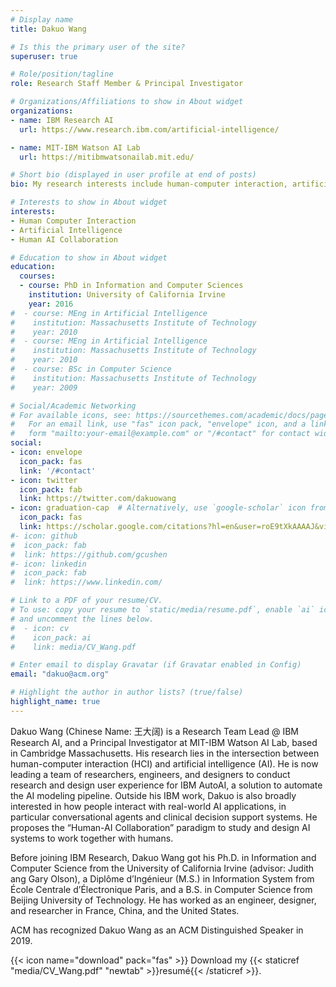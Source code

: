 ```yaml
---
# Display name
title: Dakuo Wang

# Is this the primary user of the site?
superuser: true

# Role/position/tagline
role: Research Staff Member & Principal Investigator

# Organizations/Affiliations to show in About widget
organizations:
- name: IBM Research AI
  url: https://www.research.ibm.com/artificial-intelligence/

- name: MIT-IBM Watson AI Lab
  url: https://mitibmwatsonailab.mit.edu/

# Short bio (displayed in user profile at end of posts)
bio: My research interests include human-computer interaction, artificial intelligence, and human-AI collaboration.

# Interests to show in About widget
interests:
- Human Computer Interaction
- Artificial Intelligence
- Human AI Collaboration

# Education to show in About widget
education:
  courses:
  - course: PhD in Information and Computer Sciences
    institution: University of California Irvine
    year: 2016
#  - course: MEng in Artificial Intelligence
#    institution: Massachusetts Institute of Technology
#    year: 2010
#  - course: MEng in Artificial Intelligence
#    institution: Massachusetts Institute of Technology
#    year: 2010
#  - course: BSc in Computer Science
#    institution: Massachusetts Institute of Technology
#    year: 2009

# Social/Academic Networking
# For available icons, see: https://sourcethemes.com/academic/docs/page-builder/#icons
#   For an email link, use "fas" icon pack, "envelope" icon, and a link in the
#   form "mailto:your-email@example.com" or "/#contact" for contact widget.
social:
- icon: envelope
  icon_pack: fas
  link: '/#contact'
- icon: twitter
  icon_pack: fab
  link: https://twitter.com/dakuowang
- icon: graduation-cap  # Alternatively, use `google-scholar` icon from `ai` icon pack
  icon_pack: fas
  link: https://scholar.google.com/citations?hl=en&user=roE9tXkAAAAJ&view_op=list_works&sortby=pubdate
#- icon: github
#  icon_pack: fab
#  link: https://github.com/gcushen
#- icon: linkedin
#  icon_pack: fab
#  link: https://www.linkedin.com/

# Link to a PDF of your resume/CV.
# To use: copy your resume to `static/media/resume.pdf`, enable `ai` icons in `params.toml`, 
# and uncomment the lines below.
#  - icon: cv
#    icon_pack: ai
#    link: media/CV_Wang.pdf

# Enter email to display Gravatar (if Gravatar enabled in Config)
email: "dakuo@acm.org"

# Highlight the author in author lists? (true/false)
highlight_name: true
---
```


Dakuo Wang (Chinese Name: 王大阔) is a Research Team Lead @ IBM Research AI, and a Principal Investigator at MIT-IBM Watson AI Lab, based in Cambridge Massachusetts. His research lies in the intersection between human-computer interaction (HCI) and artificial intelligence (AI). He is now leading a team of researchers, engineers, and designers to conduct research and design user experience for IBM AutoAI, a solution to automate the AI modeling pipeline. Outside his IBM work, Dakuo is also broadly interested in how people interact with real-world AI applications, in particular conversational agents and clinical decision support systems. He proposes the “Human-AI Collaboration” paradigm to study and design AI systems to work together with humans.

Before joining IBM Research, Dakuo Wang got his Ph.D. in Information and Computer Science from the University of California Irvine (advisor: Judith ang Gary Olson), a Diplôme d’Ingénieur (M.S.) in Information System from École Centrale d’Électronique Paris, and a B.S. in Computer Science from Beijing University of Technology. He has worked as an engineer, designer, and researcher in France, China, and the United States.

ACM has recognized Dakuo Wang as an ACM Distinguished Speaker in 2019.

{{< icon name="download" pack="fas" >}} Download my {{< staticref "media/CV_Wang.pdf" "newtab" >}}resumé{{< /staticref >}}.
